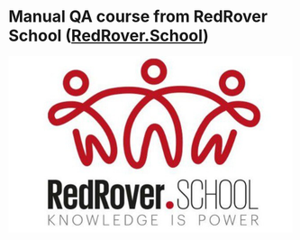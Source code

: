# Manual QA course from RedRover School ([RedRover.School](https://redroverschool.slack.com/))
![image](https://github.com/Baray44/QA_Slack/blob/master/redrover_logo.png)
